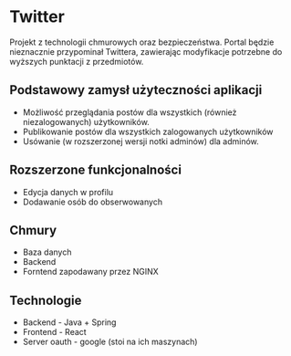 # Twitter

Projekt z technologii chmurowych oraz bezpieczeństwa. Portal będzie nieznacznie przypominał Twittera, zawierając modyfikacje potrzebne do wyższych punktacji z przedmiotów.

## Podstawowy zamysł użyteczności aplikacji

- Możliwość przeglądania postów dla wszystkich (również niezalogowanych) użytkowników.
- Publikowanie postów dla wszystkich zalogowanych użytkowników
- Usówanie (w rozszerzonej wersji notki adminów) dla adminów.
  
## Rozszerzone funkcjonalności

- Edycja danych w profilu
- Dodawanie osób do obserwowanych

## Chmury

- Baza danych
- Backend
- Forntend zapodawany przez NGINX

## Technologie

- Backend - Java + Spring
- Frontend - React
- Server oauth - google (stoi na ich maszynach)
  